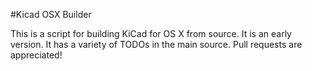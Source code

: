 #Kicad OSX Builder

This is a script for building KiCad for OS X from source.  It is an early version.  It has a variety of TODOs in the main source.  Pull requests are appreciated!
